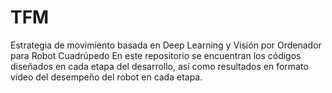 # TFM
Estrategia de movimiento basada en Deep Learning y Visión por Ordenador para Robot Cuadrúpedo
En este repositorio se encuentran los códigos diseñados en cada etapa del desarrollo, así como resultados en formato video del desempeño del robot en cada etapa.
